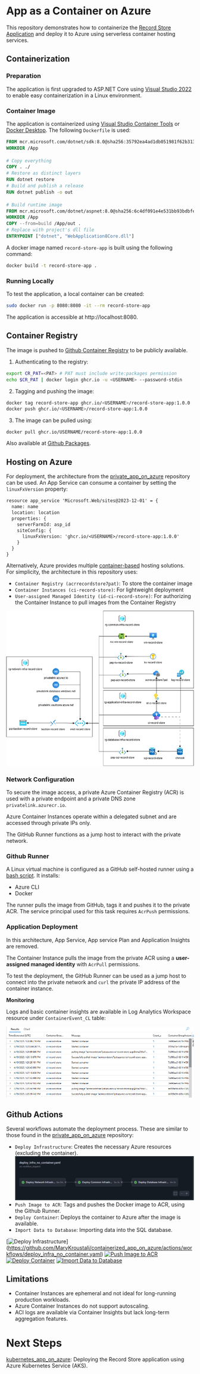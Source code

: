 # App as a Container on Azure

This repository demonstrates how to containerize the [Record Store Application](https://github.com/MaryKroustali/record_store_app) and deploy it to Azure using serverless container hosting services.

## Containerization

### Preparation
The application is first upgraded to ASP.NET Core using [Visual Studio 2022](https://learn.microsoft.com/en-us/aspnet/core/migration/mvc?view=aspnetcore-9.0) to enable easy containerization in a Linux environment.

### Container Image
The application is containerized using [Visual Studio Container Tools](https://learn.microsoft.com/en-us/visualstudio/containers/overview?view=vs-2022&toc=%2Fdotnet%2Fnavigate%2Fdevops-testing%2Ftoc.json&bc=%2Fdotnet%2Fbreadcrumb%2Ftoc.json) or [Docker Desktop](https://learn.microsoft.com/en-us/dotnet/core/docker/build-container?tabs=linux&pivots=dotnet-8-0#create-the-dockerfile).
The following `Dockerfile` is used:
```Dockerfile
FROM mcr.microsoft.com/dotnet/sdk:8.0@sha256:35792ea4ad1db051981f62b313f1be3b46b1f45cadbaa3c288cd0d3056eefb83 AS build
WORKDIR /App

# Copy everything
COPY . ./
# Restore as distinct layers
RUN dotnet restore
# Build and publish a release
RUN dotnet publish -o out

# Build runtime image
FROM mcr.microsoft.com/dotnet/aspnet:8.0@sha256:6c4df091e4e531bb93bdbfe7e7f0998e7ced344f54426b7e874116a3dc3233ff
WORKDIR /App
COPY --from=build /App/out .
# Replace with project's dll file
ENTRYPOINT ["dotnet", "WebApplication8Core.dll"]
```
A docker image named `record-store-app` is built using the following command:
```bash
docker build -t record-store-app .
```

### Running Locally
To test the application, a local container can be created:
```bash
sudo docker run -p 8080:8080 -it --rm record-store-app
```
The application is accessible at http://localhost:8080.

## Container Registry
The image is pushed to [Github Container Registry](https://docs.github.com/en/packages/working-with-a-github-packages-registry/working-with-the-container-registry) to be publicly available.

1. Authenticating to the registry:
```bash
export CR_PAT=<PAT> # PAT must include write:packages permission
echo $CR_PAT | docker login ghcr.io -u <USERNAME> --password-stdin
```
2. Tagging and pushing the image:
```bash
docker tag record-store-app ghcr.io/<USERNAME>/record-store-app:1.0.0
docker push ghcr.io/<USERNAME>/record-store-app:1.0.0
```
3. The image can be pulled using:
```
docker pull ghcr.io/USERNAME/record-store-app:1.0.0
```
Also available at [Github Packages](https://github.com/users/MaryKroustali/packages/container/package/record-store-app).

## Hosting on Azure
For deployment, the architecture from the [private_app_on_azure](https://github.com/MaryKroustali/private_app_on_azure) repository can be used. An App Service can consume a container by setting the `linuxFxVersion` property:
```bicep
resource app_service 'Microsoft.Web/sites@2023-12-01' = {
  name: name
  location: location
  properties: {
    serverFarmId: asp_id
    siteConfig: {
      linuxFxVersion: 'ghcr.io/<USERNAME>/record-store-app:1.0.0'
    }
  }
}
```
Alternatively, Azure provides multiple [container-based](https://azure.microsoft.com/en-us/products/category/containers) hosting solutions. For simplicity, the architecture in this repository uses:
- `Container Registry (acrrecordstore7pat)`: To store the container image
- `Container Instances (ci-record-store)`: For lightweight deployment
- `User-assigned Managed Identity (id-ci-record-store)`: For authorizing the Container Instance to pull images from the Container Registry

![Architecture](./images/architecture.jpg)

### Network Configuration
To secure the image access, a private Azure Container Registry (ACR) is used with a private endpoint and a private DNS zone `privatelink.azurecr.io`.

Azure Container Instances operate within a delegated subnet and are accessed through private IPs only.

The GitHub Runner functions as a jump host to interact with the private network.

### Github Runner
A Linux virtual machine is configured as a GitHub self-hosted runner using a [bash script](./scripts/buildagent.sh). It installs:
- Azure CLI
- Docker

The runner pulls the image from GitHub, tags it and pushes it to the private ACR. The service principal used for this task requires `AcrPush` permissions.

### Application Deployment
In this architecture, App Service, App service Plan and Application Insights are removed.

The Container Instance pulls the image from the private ACR using a **user-assigned managed identity** with `AcrPull` permissions.

To test the deployment, the GitHub Runner can be used as a jump host to connect into the private network and `curl` the private IP address of the container instance.

**Monitoring**

Logs and basic container insights are available in Log Analytics Workspace resource under `ContainerEvent_CL` table:

![Container Logs](./images/container-insights.png)

## Github Actions
Several workflows automate the deployment process. These are similar to those found in the [private_app_on_azure](https://github.com/MaryKroustali/private_app_on_azure?tab=readme-ov-file#github-actions) repository:
- `Deploy Infrastructure`: Creates the necessary Azure resources (excluding the container).
![Infra Workflow](./images/infra-workflow-jobs.png)
- `Push Image to ACR`: Tags and pushes the Docker image to ACR, using the Github Runner.
- `Deploy Container`: Deploys the container to Azure after the image is available.
- `Import Data to Database`: Importing data into the SQL database.

[![Deploy Infrastructure](https://github.com/MaryKroustali/containerized_app_on_azure/actions/workflows/deploy_infra_no_container.yaml/badge.svg)] (https://github.com/MaryKroustali/containerized_app_on_azure/actions/workflows/deploy_infra_no_container.yaml)  [![Push Image to ACR](https://github.com/MaryKroustali/containerized_app_on_azure/actions/workflows/push_to_registry.yaml/badge.svg)](https://github.com/MaryKroustali/containerized_app_on_azure/actions/workflows/push_to_registry.yaml) [![Deploy Container](https://github.com/MaryKroustali/containerized_app_on_azure/actions/workflows/deploy_container.yaml/badge.svg)](https://github.com/MaryKroustali/containerized_app_on_azure/actions/workflows/deploy_container.yaml) [![Import Data to Database](https://github.com/MaryKroustali/containerized_app_on_azure/actions/workflows/import_db_data.yaml/badge.svg)](https://github.com/MaryKroustali/containerized_app_on_azure/actions/workflows/import_db_data.yaml)

## Limitations
- Container Instances are ephemeral and not ideal for long-running production workloads.
- Azure Container Instances do not support autoscaling.
- ACI logs are available via Container Insights but lack long-term aggregation features.

# Next Steps
[kubernetes_app_on_azure](https://github.com/MaryKroustali/kubernetes_on_azure): Deploying the Record Store application using Azure Kubernetes Service (AKS).
